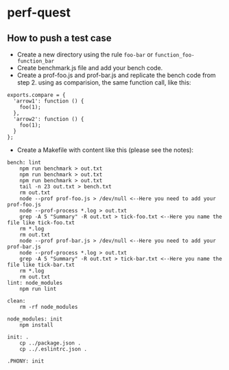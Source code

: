 # perf-quest

## How to push a test case

- Create a new directory using the rule `foo-bar` or `function_foo-function_bar`
- Create benchmark.js file and add your bench code.
- Create a prof-foo.js and prof-bar.js and replicate the bench code from step 2.
using as comparision, the same function call, like this:

```
exports.compare = {
  'arrow1': function () {
    foo(1);
  },
  'arrow2': function () {
    foo(1);
  }
};
```

- Create a Makefile with content like this (please see the notes):

```
bench: lint
	npm run benchmark > out.txt
	npm run benchmark > out.txt
	npm run benchmark > out.txt
	tail -n 23 out.txt > bench.txt
	rm out.txt
	node --prof prof-foo.js > /dev/null <--Here you need to add your prof-foo.js
	node --prof-process *.log > out.txt
	grep -A 5 "Summary" -R out.txt > tick-foo.txt <--Here you name the file like tick-foo.txt
	rm *.log
	rm out.txt
	node --prof prof-bar.js > /dev/null <--Here you need to add your prof-bar.js
	node --prof-process *.log > out.txt
	grep -A 5 "Summary" -R out.txt > tick-bar.txt <--Here you name the file like tick-bar.txt
	rm *.log
	rm out.txt
lint: node_modules
	npm run lint

clean:
	rm -rf node_modules

node_modules: init
	npm install

init: .
	cp ../package.json .
	cp ../.eslintrc.json .

.PHONY: init
```